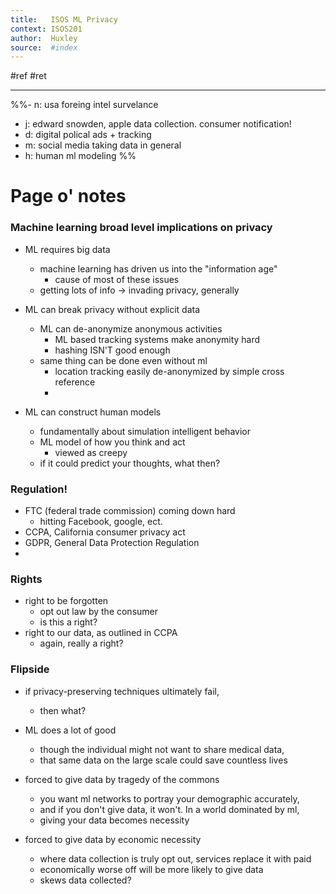 ```yaml
---
title:   ISOS ML Privacy
context: ISOS201
author:  Huxley
source:  #index
---
```


#ref #ret 

---

%%- n: usa foreing intel survelance
- j: edward snowden, apple data collection. consumer notification!
- d: digital polical ads + tracking
- m: social media taking data in general
- h: human ml modeling
%%

# Page o' notes

### Machine learning broad level implications on privacy

- ML requires big data
	- machine learning has driven us into the "information age"
		- cause of most of these issues
	- getting lots of info -> invading privacy, generally
	
- ML can break privacy without explicit data
	- ML can de-anonymize anonymous activities
		- ML based tracking systems make anonymity hard
		- hashing ISN'T good enough
	- same thing can be done even without ml
		- location tracking easily de-anonymized by simple cross reference
		- 
- ML can construct human models
	- fundamentally about simulation intelligent behavior
	- ML model of how you think and act
		- viewed as creepy
	- if it could predict your thoughts, what then?

### Regulation!

- FTC (federal trade commission) coming down hard
	- hitting Facebook, google, ect.
- CCPA, California consumer privacy act
- GDPR, General Data Protection Regulation
- 

### Rights

- right to be forgotten
	- opt out law by the consumer
	- is this a right?
- right to our data, as outlined in CCPA
	- again, really a right?


### Flipside

- if privacy-preserving techniques ultimately fail, 
	- then what?
	
- ML does a lot of good
	- though the individual might not want to share medical data,
	- that same data on the large scale could save countless lives

- forced to give data by tragedy of the commons
	- you want ml networks to portray your demographic accurately,
	- and if you don't give data, it won't. In a world dominated by ml,
	- giving your data becomes necessity

- forced to give data by economic necessity
	- where data collection is truly opt out, services replace it with paid
	- economically worse off will be more likely to give data
	- skews data collected? 

















